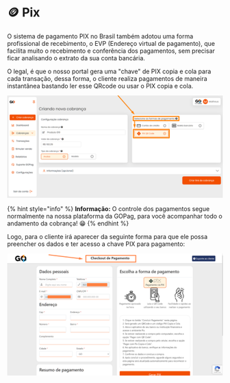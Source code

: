 # 🪙 Pix

O sistema de pagamento PIX no Brasil também adotou uma forma profissional de recebimento, o EVP (Endereço virtual de pagamento), que facilita muito o recebimento e conferência dos pagamentos, sem precisar ficar analisando o extrato da sua conta bancária. 

O legal, é que o nosso portal gera uma "chave" de PIX copia e cola para cada transação, dessa forma, o cliente realiza pagamentos de maneira instantânea bastando ler esse QRcode ou usar o PIX copia e cola.


![](/assets/prints/criar_cobranca_formas_pagamento_pix.png)

 {% hint style="info" %}
**Informação:**  O controle dos pagamentos segue normalmente na nossa plataforma da GOPag, para você acompanhar todo o andamento da cobrança! 😁
{% endhint %}

Logo, para o cliente irá aparecer da seguinte forma para que ele possa preencher os dados e ter acesso a chave PIX para pagamento:

![](/assets/prints/criar_cobranca_informacoes_checkout.png)

